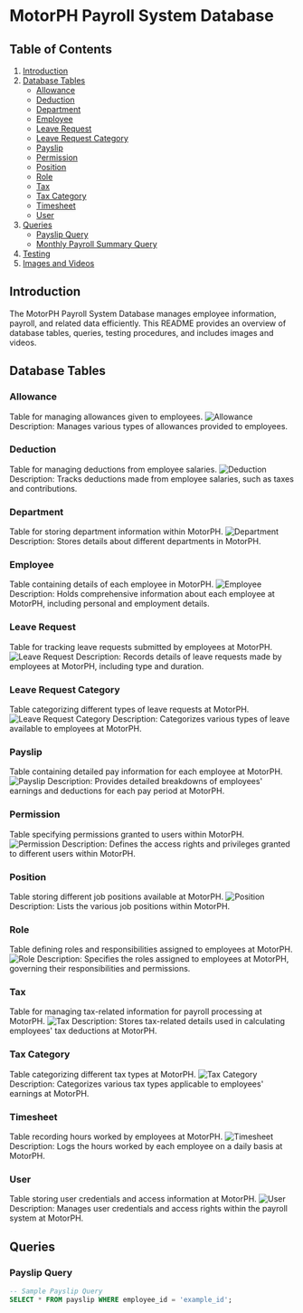 # MotorPH Payroll System Database

## Table of Contents
1. [Introduction](#introduction)
2. [Database Tables](#database-tables)
    - [Allowance](#allowance)
    - [Deduction](#deduction)
    - [Department](#department)
    - [Employee](#employee)
    - [Leave Request](#leave-request)
    - [Leave Request Category](#leave-request-category)
    - [Payslip](#payslip)
    - [Permission](#permission)
    - [Position](#position)
    - [Role](#role)
    - [Tax](#tax)
    - [Tax Category](#tax-category)
    - [Timesheet](#timesheet)
    - [User](#user)
3. [Queries](#queries)
    - [Payslip Query](#payslip-query)
    - [Monthly Payroll Summary Query](#monthly-payroll-summary-query)
4. [Testing](#testing)
5. [Images and Videos](#images-and-videos)

## Introduction
The MotorPH Payroll System Database manages employee information, payroll, and related data efficiently. This README provides an overview of database tables, queries, testing procedures, and includes images and videos.

## Database Tables

### Allowance
Table for managing allowances given to employees.
![Allowance](https://github.com/Jasmin172002/MotorPH-Payroll-System-Database/assets/125138169/77c5233b-d96c-420d-9f54-3aba1b2a6479)
Description: Manages various types of allowances provided to employees.

### Deduction
Table for managing deductions from employee salaries.
![Deduction](https://github.com/Jasmin172002/MotorPH-Payroll-System-Database/assets/125138169/3c7a8231-baf3-4010-b523-ece48dd4e853)
Description: Tracks deductions made from employee salaries, such as taxes and contributions.

### Department
Table for storing department information within MotorPH.
![Department](https://github.com/Jasmin172002/MotorPH-Payroll-System-Database/assets/125138169/bd15f55a-de34-4733-ace6-1d911f39d438)
Description: Stores details about different departments in MotorPH.

### Employee
Table containing details of each employee in MotorPH.
![Employee](https://github.com/Jasmin172002/MotorPH-Payroll-System-Database/assets/125138169/b791613a-96bf-483b-a561-30e4999138c3)
Description: Holds comprehensive information about each employee at MotorPH, including personal and employment details.

### Leave Request
Table for tracking leave requests submitted by employees at MotorPH.
![Leave Request](https://github.com/Jasmin172002/MotorPH-Payroll-System-Database/assets/125138169/c2706c21-3249-4b64-84f5-19d98db95117)
Description: Records details of leave requests made by employees at MotorPH, including type and duration.

### Leave Request Category
Table categorizing different types of leave requests at MotorPH.
![Leave Request Category](https://github.com/Jasmin172002/MotorPH-Payroll-System-Database/assets/125138169/2d0647c9-2f87-4a94-bea1-c116e2a75a44)
Description: Categorizes various types of leave available to employees at MotorPH.

### Payslip
Table containing detailed pay information for each employee at MotorPH.
![Payslip](https://github.com/Jasmin172002/MotorPH-Payroll-System-Database/assets/125138169/b17d6012-749f-4a5a-a521-d52e2e4c2072)
Description: Provides detailed breakdowns of employees' earnings and deductions for each pay period at MotorPH.

### Permission
Table specifying permissions granted to users within MotorPH.
![Permission](https://github.com/Jasmin172002/MotorPH-Payroll-System-Database/assets/125138169/022fd002-15f8-4153-8833-7c1c52be7dd1)
Description: Defines the access rights and privileges granted to different users within MotorPH.

### Position
Table storing different job positions available at MotorPH.
![Position](https://github.com/Jasmin172002/MotorPH-Payroll-System-Database/assets/125138169/34548403-e6a0-454f-a2aa-a21532d6aa7d)
Description: Lists the various job positions within MotorPH.

### Role
Table defining roles and responsibilities assigned to employees at MotorPH.
![Role](https://github.com/Jasmin172002/MotorPH-Payroll-System-Database/assets/125138169/29cdae42-d414-4515-983a-18ee2f18387b)
Description: Specifies the roles assigned to employees at MotorPH, governing their responsibilities and permissions.

### Tax
Table for managing tax-related information for payroll processing at MotorPH.
![Tax](https://github.com/Jasmin172002/MotorPH-Payroll-System-Database/assets/125138169/17365e3b-3326-4da5-9f02-aacdb1dfb88a)
Description: Stores tax-related details used in calculating employees' tax deductions at MotorPH.

### Tax Category
Table categorizing different tax types at MotorPH.
![Tax Category](https://github.com/Jasmin172002/MotorPH-Payroll-System-Database/assets/125138169/899b058f-97d0-465e-8d29-b89d7052438f)
Description: Categorizes various tax types applicable to employees' earnings at MotorPH.

### Timesheet
Table recording hours worked by employees at MotorPH.
![Timesheet](https://github.com/Jasmin172002/MotorPH-Payroll-System-Database/assets/125138169/53fc95d0-7a45-48d2-bb5a-4756aada631a)
Description: Logs the hours worked by each employee on a daily basis at MotorPH.

### User
Table storing user credentials and access information at MotorPH.
![User](https://github.com/Jasmin172002/MotorPH-Payroll-System-Database/assets/125138169/ddc2d22e-7e7c-472f-944d-a97adae9a06b)
Description: Manages user credentials and access rights within the payroll system at MotorPH.

## Queries

### Payslip Query
```sql
-- Sample Payslip Query
SELECT * FROM payslip WHERE employee_id = 'example_id';

